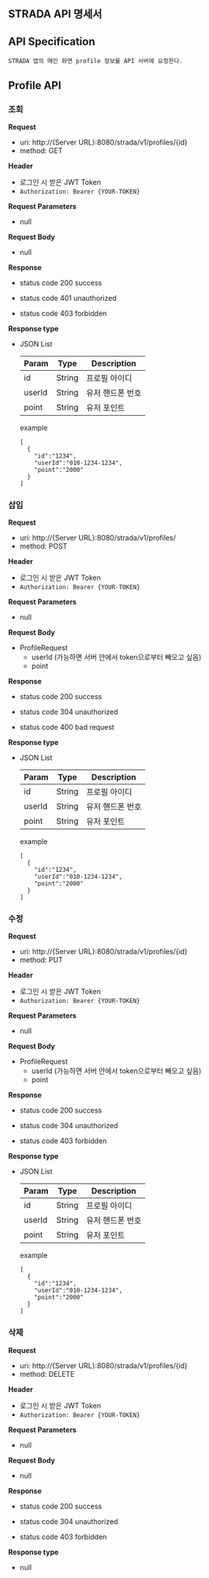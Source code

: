 ## STRADA API 명세서

## API Specification

	STRADA 앱의 메인 화면 profile 정보를 API 서버에 요청한다.
 
## Profile API

### 조회

  **Request**
  - uri: http://{Server URL}:8080/strada/v1/profiles/{id}
  - method: GET

  **Header**
  - 로그인 시 받은 JWT Token
  - `Authorization: Bearer {YOUR-TOKEN}`

  **Request Parameters**
  - null
    
  **Request Body**
  - null

  **Response**
  - status code 200 success

  - status code 401 unauthorized
  - status code 403 forbidden

  **Response type**
  - JSON List
  
    |Param|Type|Description|
    |------|---|---|
    |id|String|프로필 아이디|
    |userId|String|유저 핸드폰 번호|
    |point|String|유저 포인트|
        
    example
    ```
    [
      {
        "id":"1234",
        "userId":"010-1234-1234",
        "point":"2000"
      }
    ]
    ```

### 삽입

  **Request**
  - uri: http://{Server URL}:8080/strada/v1/profiles/
  - method: POST
  
  **Header**
  - 로그인 시 받은 JWT Token
  - `Authorization: Bearer {YOUR-TOKEN}`

  **Request Parameters**
  - null
    
  **Request Body**
  - ProfileRequest
    - userId (가능하면 서버 안에서 token으로부터 빼오고 싶음)
    - point

  **Response**
  - status code 200 success

  - status code 304 unauthorized
  - status code 400 bad request

  **Response type**
  - JSON List
  
    |Param|Type|Description|
    |------|---|---|
    |id|String|프로필 아이디|
    |userId|String|유저 핸드폰 번호|
    |point|String|유저 포인트|
        
    example
    ```
    [
      {
        "id":"1234",
        "userId":"010-1234-1234",
        "point":"2000"
      }
    ]
    ```
  
### 수정

  **Request**
  - uri: http://{Server URL}:8080/strada/v1/profiles/{id}
  - method: PUT
  
  **Header**
  - 로그인 시 받은 JWT Token
  - `Authorization: Bearer {YOUR-TOKEN}`

  **Request Parameters**
  - null
    
  **Request Body**
  - ProfileRequest
    - userId (가능하면 서버 안에서 token으로부터 빼오고 싶음)
    - point

  **Response**
  - status code 200 success

  - status code 304 unauthorized
  - status code 403 forbidden

  **Response type**
  - JSON List
    
    |Param|Type|Description|
    |------|---|---|
    |id|String|프로필 아이디|
    |userId|String|유저 핸드폰 번호|
    |point|String|유저 포인트|
        
    example
    ```
    [
      {
        "id":"1234",
        "userId":"010-1234-1234",
        "point":"2000"
      }
    ]
    ```
### 삭제

  **Request**
  - uri: http://{Server URL}:8080/strada/v1/profiles/{id}
  - method: DELETE
  
  **Header**
  - 로그인 시 받은 JWT Token
  - `Authorization: Bearer {YOUR-TOKEN}`

  **Request Parameters**
  - null
    
  **Request Body**
  - null

  **Response**
  - status code 200 success

  - status code 304 unauthorized
  - status code 403 forbidden

  **Response type**
  - null
  